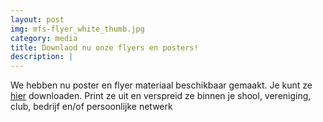 ```yaml
---
layout: post
img: mfs-flyer_white_thumb.jpg
category: media
title: Downlaod nu onze flyers en posters!
description: |
---
```

  We hebben nu poster en flyer materiaal beschikbaar gemaakt. Je kunt ze [hier](https://drive.google.com/drive/u/0/folders/0B5LWC09xwZeRWDlsX3hHMFkzOG8) downloaden. Print ze uit en verspreid ze binnen je shool, vereniging, club, bedrijf en/of persoonlijke netwerk
